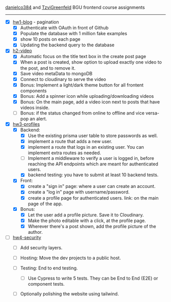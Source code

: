 [danielco384](https://github.com/danielco384) and [TzviGreenfeld](https://github.com/TzviGreenfeld) BGU frontend course assignments
<hr/>

- [x] [hw1-blog](https://github.com/bgu-frontend/hw1-blog) - pagination
  - [x] Authenticate with OAuth in front of Github
  - [x] Populate the database with 1 million fake examples
  - [x] show 10 posts on each page
  - [x] Updating the backend query to the database
  
- [x] [h2-video](https://github.com/bgu-frontend/hw2-video)
  - [x] Automatic focus on the title text box in the create post page
  - [x] When a post is created, show option to upload exactly one video to the post, and to remove it.
  - [x] Save video metaData to mongoDB
  - [x] Connect to cloudinary to serve the video
  - [x] Bonus: Implement a light/dark theme button for all frontent components
  - [x] Bonus: Add a spinner icon while uploading/downloading videos
  - [x] Bonus: On the main page, add a video icon next to posts that have videos inside. 
  - [ ] Bonus: if the status changed from online to offline and vice versa- pop an alert. 
  
- [x] [hw3-profiles](https://github.com/bgu-frontend/hw3-profiles)
  - [x] Backend:
    - [x] Use the existing prisma user table to store passwords as well.
    - [x] implement a route that adds a new user.
    - [x] implement a route that logs in an existing user. You can implement extra routes as needed.
    - [ ] Implement a middleware to verify a user is logged in, before reaching the API endpoints which are meant for authenticated users.
    - [x] backend testing: you have to submit at least 10 backend tests.
  - [x] Front:
    - [x] create a "sign in" page: where a user can create an account.
    - [x] create a "log in" page with username/password.
    - [x] create a profile page for authenticated users. link: on the main page of the app.
  - [x] Bonus:
    - [x] Let the user add a profile picture. Save it to Cloudinary.
    - [x] Make the photo editable with a click, at the profile page.
    - [x] Wherever there's a post shown, add the profile picture of the author.
        
- [ ] [hw4-security](https://github.com/bgu-frontend/hw4-security)
  - [ ] Add security layers.
  - [ ] Hosting: Move the dev projects to a public host.
  - [ ] Testing: End to end testing.
    - [ ] Use Cypress to write 5 tests. They can be End to End (E2E) or component tests.
  - [ ] Optionally polishing the website using tailwind.



